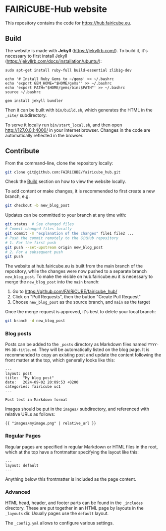 # FAIRiCUBE-Hub website

This repository contains the code for https://hub.fairicube.eu.

## Build

The website is made with **Jekyll** (https://jekyllrb.com/).
To build it, it's necessary to first install Jekyll
(https://jekyllrb.com/docs/installation/ubuntu/):

    sudo apt-get install ruby-full build-essential zlib1g-dev

    echo '# Install Ruby Gems to ~/gems' >> ~/.bashrc
    echo 'export GEM_HOME="$HOME/gems"' >> ~/.bashrc
    echo 'export PATH="$HOME/gems/bin:$PATH"' >> ~/.bashrc
    source ~/.bashrc

    gem install jekyll bundler

Then it can be built with `bin/build.sh`, which generates the HTML in
the `_site/` subdirectory.

To serve it locally run `bin/start_local.sh`, and then open 
http://127.0.0.1:4000/ in your Internet browser. Changes in the code are
automatically reflected in the browser.

## Contribute

From the command-line, clone the repository locally:

```sh
git clone git@github.com:FAIRiCUBE/fairicube_hub.git
```

Check the [Build](#build) section on how to view the website locally.

To add content or make changes, it is recommended to first create a new
branch, e.g.

```sh
git checkout -b new_blog_post
```

Updates can be committed to your branch at any time with:

```sh
git status  # See changed files
# Commit changed files locally
git commit -m "explanation of the changes" file1 file2 ...
# Push the commit remotely to the GitHub repository
# 1. For the first push
git push --set-upstream origin new_blog_post
# 2. For a subsequent push
git push
```

The website at hub.fairicube.eu is built from the main branch of the
repository, while the changes were now pushed to a separate branch
`new_blog_post`. To make the visible on hub.fairicube.eu it is necessary
to merge the `new_blog_post` into the `main` branch:

1. Go to https://github.com/FAIRiCUBE/fairicube_hub/
2. Click on "Pull Requests", then the button "Create Pull Request"
3. Choose `new_blog_post` as the source branch, and `main` as the target

Once the merge request is approved, it's best to delete your local branch:

```sh
git branch -d new_blog_post
```

### Blog posts

Posts can be added to the `_posts` directory as Markdown files named 
`YYYY-MM-DD-title.md`. They will be automatically listed on the blog page.
It is recommended to copy an existing post and update the content following
the front matter at the top, which generally looks like this:

```
---
layout: post
title:  "My blog post"
date:   2024-09-02 20:09:53 +0200
categories: fairicube uc1
---

Post text in Markdown format
```

Images should be put in the `images/` subdirectory, and referenced with
relative URLs as follows:

```
{{ "images/myimage.png" | relative_url }}
```

### Regular Pages

Regular pages are specified in regular Markdown or HTML files in the root,
which at the top have a frontmatter specifying the layout like this:

```
---
layout: default
---
```

Anything below this frontmatter is included as the page content.


### Advanced

HTML head, header, and footer parts can be found in the `_includes` directory.
These are put together in an HTML page by layouts in the `_layouts` dir.
Usually pages use the `default` layout.

The `_config.yml` allows to configure various settings.